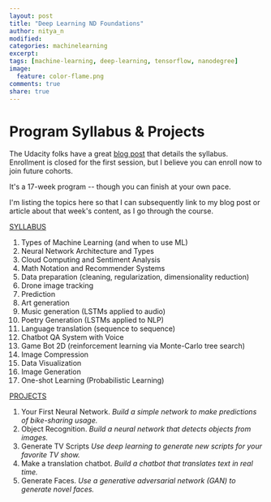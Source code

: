 ```yaml
---
layout: post
title: "Deep Learning ND Foundations"
author: nitya_n
modified:
categories: machinelearning
excerpt:
tags: [machine-learning, deep-learning, tensorflow, nanodegree]
image:
  feature: color-flame.png
comments: true
share: true
---
```


# Program Syllabus & Projects

The Udacity folks have a great [blog post](https://medium.com/udacity/deep-learning-nanodegree-foundation-program-syllabus-in-depth-2eb19d014533#.r0kddcn69) that details the syllabus. Enrollment is closed for the first session, but I believe you can enroll now to join future cohorts.

It's a 17-week program -- though you can finish at your own pace. 

I'm listing the topics here so that I can subsequently link to my blog post or article about that week's content, as I go through the course.
    
<a href="https://www.udacity.com/course/deep-learning-nanodegree-foundation--nd101"> <span class="btn">SYLLABUS</span> </a>

 1. Types of Machine Learning (and when to use ML)
 2. Neural Network Architecture and Types
 3. Cloud Computing and Sentiment Analysis
 4. Math Notation and Recommender Systems
 5. Data preparation (cleaning, regularization, dimensionality reduction) 
 6. Drone image tracking
 7. Prediction
 8. Art generation
 9. Music generation (LSTMs applied to audio)
 10. Poetry Generation (LSTMs applied to NLP)
 11. Language translation (sequence to sequence)
 12. Chatbot QA System with Voice
 13. Game Bot 2D (reinforcement learning via Monte-Carlo tree search)
 14. Image Compression
 15. Data Visualization
 16. Image Generation
 17. One-shot Learning (Probabilistic Learning)


<a href="https://www.udacity.com/course/deep-learning-nanodegree-foundation--nd101"> <span class="btn">PROJECTS</span> </a>

 1. Your First Neural Network. _Build a simple network to make predictions of bike-sharing usage._
 2. Object Recognition. _Build a neural network that detects objects from images._
 3. Generate TV Scripts _Use deep learning to generate new scripts for your favorite TV show._
 4. Make a translation chatbot. _Build a chatbot that translates text in real time._
 5. Generate Faces. _Use a generative adversarial network (GAN) to generate novel faces._


